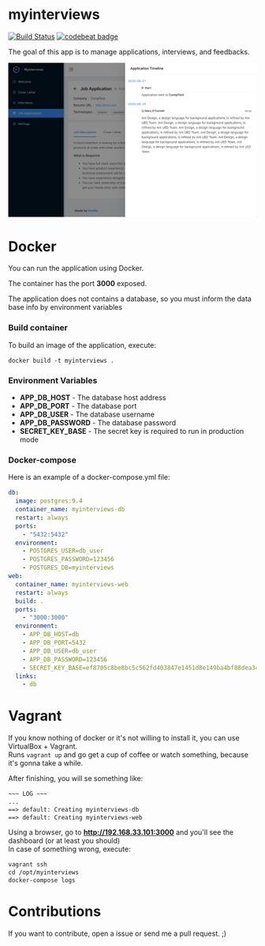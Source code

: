 myinterviews
=============
[![Build Status](https://travis-ci.org/emilio2hd/myinterviews.svg?branch=master)](https://travis-ci.org/emilio2hd/myinterviews)
[![codebeat badge](https://codebeat.co/badges/ef8d86f7-cf6c-4726-bd2d-4bac89cc62c1)](https://codebeat.co/projects/github-com-emilio2hd-myinterviews-master)

The goal of this app is to manage applications, interviews, and feedbacks.
 
![Template](./docs/images/interviews.png)
 
# Docker
You can run the application using Docker.

The container has the port **3000** exposed.

The application does not contains a database, so you must inform the data base info by environment variables

### Build container

To build an image of the application, execute:
```
docker build -t myinterviews .
```

### Environment Variables

* **APP_DB_HOST** - The database host address
* **APP_DB_PORT** - The database port
* **APP_DB_USER** - The database username
* **APP_DB_PASSWORD** - The database password
* **SECRET_KEY_BASE** - The secret key is required to run in production mode

### Docker-compose
Here is an example of a docker-compose.yml file:

```yml
db:
  image: postgres:9.4
  container_name: myinterviews-db
  restart: always
  ports:
    - "5432:5432"
  environment:
    - POSTGRES_USER=db_user
    - POSTGRES_PASSWORD=123456
    - POSTGRES_DB=myinterviews
web:
  container_name: myinterviews-web
  restart: always
  build: .
  ports:
    - "3000:3000"
  environment:
    - APP_DB_HOST=db
    - APP_DB_PORT=5432
    - APP_DB_USER=db_user
    - APP_DB_PASSWORD=123456
    - SECRET_KEY_BASE=ef8705c8be8bc5c562fd403847e1451d8e149ba4bf88dea34c7e0c99fc55556d3ea3e0619b24ff7399f19c3c0e7798b62ffe643e8a6911cee982e7143ef0e262
  links:
    - db
```

# Vagrant
If you know nothing of docker or it's not willing to install it, you can use VirtualBox + Vagrant.  
Runs `vagrant up` and go get a cup of coffee or watch something, because it's gonna take a while.

After finishing, you will se something like:
```shell
~~~ LOG ~~~
...
==> default: Creating myinterviews-db
==> default: Creating myinterviews-web
```
Using a browser, go to **http://192.168.33.101:3000** and you'll see the dashboard (or at least you should)  
In case of something wrong, execute:
```
vagrant ssh
cd /opt/myinterviews
docker-compose logs
```

# Contributions
If you want to contribute, open a issue or send me a pull request. ;)